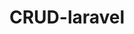 # CRUD-laravel
 
<!-- What is composer ?  -->
<!-- Why we need it?  -->
<!-- How to install composer? -->
